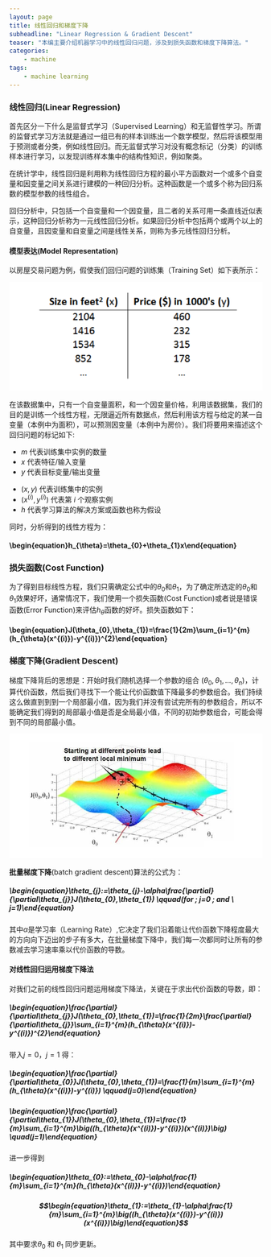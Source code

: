 ```yaml
---
layout: page
title: 线性回归和梯度下降
subheadline: "Linear Regression & Gradient Descent"
teaser: "本编主要介绍机器学习中的线性回归问题，涉及到损失函数和梯度下降算法。"
categories:
    - machine
tags:
    - machine learning
---
```


### 线性回归(Linear Regression)

首先区分一下什么是监督式学习（Supervised Learning）和无监督性学习。所谓的监督式学习方法就是通过一组已有的样本训练出一个数学模型，然后将该模型用于预测或者分类，例如线性回归。而无监督式学习对没有概念标记（分类）的训练样本进行学习，以发现训练样本集中的结构性知识，例如聚类。

在统计学中，线性回归是利用称为线性回归方程的最小平方函数对一个或多个自变量和因变量之间关系进行建模的一种回归分析。这种函数是一个或多个称为回归系数的模型参数的线性组合。

回归分析中，只包括一个自变量和一个因变量，且二者的关系可用一条直线近似表示，这种回归分析称为一元线性回归分析。如果回归分析中包括两个或两个以上的自变量，且因变量和自变量之间是线性关系，则称为多元线性回归分析。

#### 模型表达(Model Representation)
以房屋交易问题为例，假使我们回归问题的训练集（Training Set）如下表所示：

![linear1](/images/linear1.png)

在该数据集中，只有一个自变量面积，和一个因变量价格，利用该数据集，我们的目的是训练一个线性方程，无限逼近所有数据点，然后利用该方程与给定的某一自变量（本例中为面积），可以预测因变量（本例中为房价）。我们将要用来描述这个回归问题的标记如下: 
+ $m$ 代表训练集中实例的数量 
+ $x$ 代表特征/输入变量 
+ $y$ 代表目标变量/输出变量 
- $(x,y)$ 代表训练集中的实例 
- $(x^{(i)},y^{(i)})$ 代表第 $i$ 个观察实例 
- $h$ 代表学习算法的解决方案或函数也称为假设 

同时，分析得到的线性方程为： 
#### \begin{equation}h_{\theta}=\theta_{0}+\theta_{1}x\end{equation}

### 损失函数(Cost Function)

为了得到目标线性方程，我们只需确定公式中的$\theta_{0}$和$\theta_{1}$，为了确定所选定的$\theta_{0}$和$\theta_{1}$效果好坏，通常情况下，我们使用一个损失函数(Cost Function)或者说是错误函数(Error Function)来评估$h_{\theta}$函数的好坏。损失函数如下： 

#### \begin{equation}J(\theta_{0},\theta_{1})=\frac{1}{2m}\sum_{i=1}^{m}(h_{\theta}(x^{(i)})-y^{(i)})^{2}\end{equation}

### 梯度下降(Gradient Descent)
梯度下降背后的思想是：开始时我们随机选择一个参数的组合 $(\theta_{0},\theta_{1},...,\theta_{n})$，计算代价函数，然后我们寻找下一个能让代价函数值下降最多的参数组合。我们持续这么做直到到到一个局部最小值，因为我们并没有尝试完所有的参数组合，所以不能确定我们得到的局部最小值是否是全局最小值，不同的初始参数组合，可能会得到不同的局部最小值。

![linear3](/images/linear3.png)

__批量梯度下降__(batch gradient descent)算法的公式为：

##### \begin{equation}\theta_{j}:=\theta_{j}-\alpha\frac{\partial}{\partial\theta_{j}}J(\theta_{0},\theta_{1}) \qquad(for \; j=0 \; and \ j=1)\end{equation}

其中$\alpha$是学习率（Learning Rate）,它决定了我们沿着能让代价函数下降程度最大的方向向下迈出的步子有多大，在批量梯度下降中，我们每一次都同时让所有的参数减去学习速率乘以代价函数的导数。

#### __对线性回归运用梯度下降法__
对我们之前的线性回归问题运用梯度下降法，关键在于求出代价函数的导数，即：

##### \begin{equation}\frac{\partial}{\partial\theta_{j}}J(\theta_{0},\theta_{1})=\frac{1}{2m}\frac{\partial}{\partial\theta_{j}}\sum_{i=1}^{m}(h_{\theta}(x^{(i)})-y^{(i)})^{2}\end{equation}

带入$j=0$，$j=1$ 得：

##### \begin{equation}\frac{\partial}{\partial\theta_{0}}J(\theta_{0},\theta_{1})=\frac{1}{m}\sum_{i=1}^{m}(h_{\theta}(x^{(i)})-y^{(i)}) \qquad(j=0)\end{equation}

##### \begin{equation}\frac{\partial}{\partial\theta_{1}}J(\theta_{0},\theta_{1})=\frac{1}{m}\sum_{i=1}^{m}\big((h_{\theta}(x^{(i)})-y^{(i)})(x^{(i)})\big) \quad(j=1)\end{equation}

进一步得到

##### \begin{equation}\theta_{0}:=\theta_{0}-\alpha\frac{1}{m}\sum_{i=1}^{m}(h_{\theta}(x^{(i)})-y^{(i)})\end{equation}

##### $$\begin{equation}\theta_{1}:=\theta_{1}-\alpha\frac{1}{m}\sum_{i=1}^{m}\big((h_{\theta}(x^{(i)})-y^{(i)})(x^{(i)})\big)\end{equation}$$

其中要求$\theta_{0}$ 和 $\theta_{1}$ 同步更新。